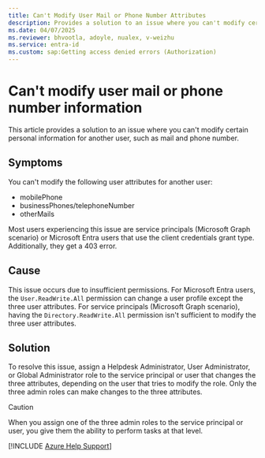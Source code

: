 ```yaml
---
title: Can't Modify User Mail or Phone Number Attributes
description: Provides a solution to an issue where you can't modify certain personal information for another user.
ms.date: 04/07/2025
ms.reviewer: bhvootla, adoyle, nualex, v-weizhu
ms.service: entra-id
ms.custom: sap:Getting access denied errors (Authorization)
---
```

# Can't modify user mail or phone number information

This article provides a solution to an issue where you can't modify certain personal information for another user, such as mail and phone number.

## Symptoms

You can't modify the following user attributes for another user:

- mobilePhone
- businessPhones/telephoneNumber
- otherMails

Most users experiencing this issue are service principals (Microsoft Graph scenario) or Microsoft Entra users that use the client credentials grant type. Additionally, they get a 403 error.

## Cause

This issue occurs due to insufficient permissions. For Microsoft Entra users, the `User.ReadWrite.All` permission can change a user profile except the three user attributes. For service principals (Microsoft Graph scenario), having the `Directory.ReadWrite.All` permission isn't sufficient to modify the three user attributes.

## Solution

To resolve this issue, assign a Helpdesk Administrator, User Administrator, or Global Administrator role to the service principal or user that changes the three attributes, depending on the user that tries to modify the role. Only the three admin roles can make changes to the three attributes.

> [!CAUTION]
> When you assign one of the three admin roles to the service principal or user, you give them the ability to perform tasks at that level.

[!INCLUDE [Azure Help Support](../../../includes/azure-help-support.md)]